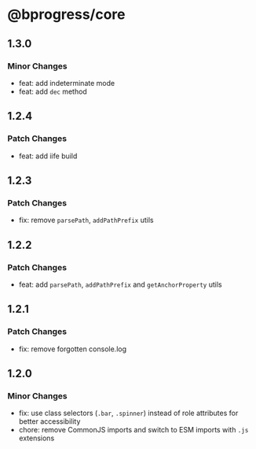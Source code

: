 # @bprogress/core

## 1.3.0

### Minor Changes

- feat: add indeterminate mode
- feat: add `dec` method

## 1.2.4

### Patch Changes

- feat: add iife build

## 1.2.3

### Patch Changes

- fix: remove `parsePath`, `addPathPrefix` utils

## 1.2.2

### Patch Changes

- feat: add `parsePath`, `addPathPrefix` and `getAnchorProperty` utils

## 1.2.1

### Patch Changes

- fix: remove forgotten console.log

## 1.2.0

### Minor Changes

- fix: use class selectors (`.bar`, `.spinner`) instead of role attributes for better accessibility
- chore: remove CommonJS imports and switch to ESM imports with `.js` extensions
